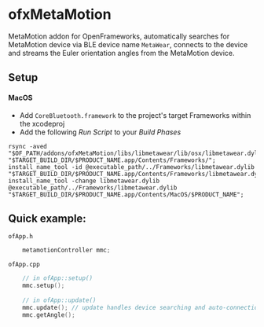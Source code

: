 # ofxMetaMotion

MetaMotion addon for OpenFrameworks, automatically searches for MetaMotion device via BLE device name `MetaWear`, connects to the device and streams the Euler orientation angles from the MetaMotion device.

## Setup

#### MacOS
- Add `CoreBluetooth.framework` to the project's target Frameworks within the xcodeproj
- Add the following *Run Script* to your *Build Phases*
```
rsync -aved "$OF_PATH/addons/ofxMetaMotion/libs/libmetawear/lib/osx/libmetawear.dylib" "$TARGET_BUILD_DIR/$PRODUCT_NAME.app/Contents/Frameworks/";
install_name_tool -id @executable_path/../Frameworks/libmetawear.dylib "$TARGET_BUILD_DIR/$PRODUCT_NAME.app/Contents/Frameworks/libmetawear.dylib";
install_name_tool -change libmetawear.dylib @executable_path/../Frameworks/libmetawear.dylib "$TARGET_BUILD_DIR/$PRODUCT_NAME.app/Contents/MacOS/$PRODUCT_NAME";
```

## Quick example: 

`ofApp.h`

```cpp    
    metamotionController mmc;
```

`ofApp.cpp `

```cpp
    // in ofApp::setup()
    mmc.setup();
    
    // in ofApp::update()
    mmc.update(); // update handles device searching and auto-connection
    mmc.getAngle();
```
